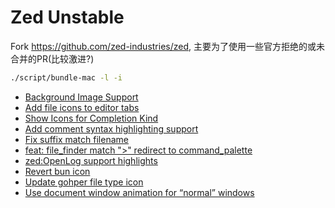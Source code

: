 # Zed Unstable

Fork https://github.com/zed-industries/zed, 主要为了使用一些官方拒绝的或未合并的PR(比较激进?)

```sh
./script/bundle-mac -l -i
```

- [Background Image Support](https://github.com/zed-industries/zed/discussions/11086)
- [Add file icons to editor tabs](https://github.com/zed-industries/zed/pull/12443)
- [Show Icons for Completion Kind](https://github.com/zed-industries/zed/pull/10056)
- [Add comment syntax highlighting support](https://github.com/zed-industries/zed/pull/9082)
- [Fix suffix match filename](https://github.com/zed-industries/zed/pull/10969)
- [feat: file_finder match ">" redirect to command_palette](https://github.com/zed-industries/zed/pull/8704)
- [zed:OpenLog support highlights](https://github.com/zed-industries/zed/pull/9946)
- [Revert bun icon](https://github.com/zed-industries/zed/pull/10965)
- [Update gohper file type icon](https://github.com/zed-industries/zed/pull/7069)
- [Use document window animation for “normal” windows](https://github.com/zed-industries/zed/pull/10477)